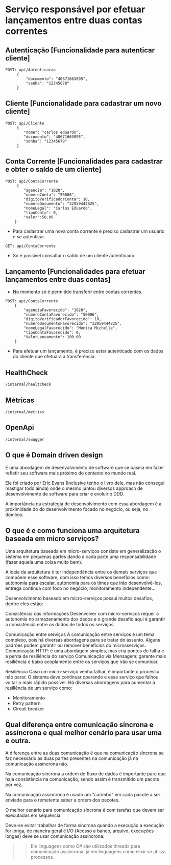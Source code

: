 # Serviço responsável por efetuar lançamentos entre duas contas correntes


## Autenticação [Funcionalidade para autenticar cliente]
```
POST: api/Autenticacao
     {
         "documento": "40671663895",
         "senha": "12345678"
     }
```


## Cliente [Funcionalidade para cadastrar um novo cliente]
```
POST: api/Cliente
     {
        "nome": "carlos eduardo",
        "documento": "40671663895",
        "senha": "12345678"
     }
```


## Conta Corrente [Funcionalidades para cadastrar e obter o saldo de um cliente]
```
POST: api/ContaCorrente
     {
        "agencia": "1020",
        "numeroConta": "50006",
        "digitoVerificadorConta": 10,
        "numeroDocumento": "32959444825",
        "nomeLegal": "Carlos Eduardo",
        "tipoConta": 0,
        "valor":50.00
    }
```
* Para cadastrar uma nova conta corrente é preciso cadastrar um usuário e se autenticar.


```
GET: api/ContaCorrente
```
* Só é possível consultar o saldo de um cliente autenticado.


## Lançamento [Funcionalidades para efetuar lançamentos entre duas contas]
* No momento só é permitido transferir entre contas correntes.
```
POST: api/ContaCorrente
    {
        "agenciaFavorecido": "1020",
        "numeroContaFavorecido": "50006",
        "digitoVerificadorFavorecido": 10,
        "numeroDocumentoFavorecido": "32959444825",
        "nomeLegalFavorecido": "Monica Michelle",
        "tipoContaFavorecido": 0,
        "ValorLancamento": 100.00
    }
```
* Para efetuar um lançamento, é preciso estar autenticado com os dados do cliente que efetuará a transferência.

## HealthCheck
 `/internal/healtcheck`

## Métricas

`/internal/metrics`

## OpenApi
`/internal/swagger`


## O que é Domain driven design
 
É uma abordagem de desenvolvimento de software que se baseia em fazer refletir seu software mais próximo do contexto no mundo real.
 
Ele foi criado por Eric Evans (Inclusive tenho o livro dele, mas não consegui mastigar todo ainda) onde o mesmo juntou diversos approach de desenvolvimento de software para criar e evoluir o DDD.
 
A importância na estratégia de desenvolvimento com essa abordagem é a proximidade do do desenvolvimento focado no negócio, ou seja, no domínio.
 
 
## O que é e como funciona uma arquitetura baseada em micro serviços?
 
Uma arquitetura baseada em micro-serviços consiste em generalização o sistema em pequenas partes dando a cada parte uma responsabilidade (fazer aquela uma coisa muito bem).
 
A ideia da arquitetura é ter independência entre os demais serviços que compõem esse software, com isso temos diversos benefícios como: autonomia para escalar, autonomia para os times que irão desenvolvê-los, entrega continua com foco no negócio, monitoramento independente…
 
Desenvolvimento baseado em micro-serviços possuí muitos desafios, dentre eles estão:
 
Consistência das informações
Desenvolver com micro-serviços requer a autonomia no armazenamento dos dados e o grande desafio aqui é garantir a consistência entre os dados de todos os serviços.
 
Comunicação entre serviços
A comunicação entre serviços é um tema complexo, pois há diversas abordagens para se tratar do assunto. Alguns padrões podem garantir ou remover benefícios do microsserviços.
Comunicação HTTP: é uma abordagem simples, mas cria pontos de falha e a perda de resiliência do serviço
Comunicação via Mensagem: garante mais resiliência e baixo acoplamento entre os serviços que irão se comunicar.
 
Resiliência
Caso um micro-serviço venha falhar, é importante o processo não parar. O sistema deve continuar operando e esse serviço que falhou voltar o mais rápido possível.
Há diversas abordagens para aumentar a resiliência de um serviço como:
* Monitoramento
* Retry pattern
* Circuit breaker
 
## Qual diferença entre comunicação síncrona e assíncrona e qual melhor cenário para usar uma e outra.
 
A diferença entre as duas comunicação é que na comunicação síncrona se faz necessário as duas partes presentes na comunicação já na comunicação assíncrona não.
 
Na comunicação síncrona a ordem do fluxo de dados é importante para que haja consistência na comunicação, sendo assim é transmitido um pacote por vez.
 
Na comunicação assíncrona é usado um "carimbo" em cada pacote a ser enviado para o remetente saber a ordem dos pacotes.

O melhor cenário para comunicação síncrona é com tarefas que devem ser executadas em sequência.
 
Deve-se evitar trabalhar de forma síncrona quando a execução a execução for longa, de maneira geral é I/O (Acesso a banco, arquivo, execuções longas) deve se usar comunicação assíncrona.
  
>> Em linguagens como C# são utilizados threads para comunicação assíncrona, já em linguagens como elixir se utiliza processos.

